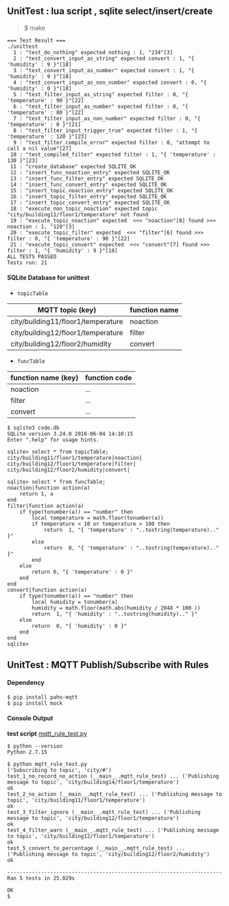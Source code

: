 
 
## UnitTest : lua script , sqlite select/insert/create

> $ make

```
=== Test Result ===
./unittest
  1 : "test_do_nothing" expected nothing : 1, "234"[3]
  2 : "test_convert_input_as_string" expected convert : 1, "{ 'humidity' : 9 }"[18]
  3 : "test_convert_input_as_number" expected convert : 1, "{ 'humidity' : 9 }"[18]
  4 : "test_convert_input_as_non_number" expected convert : 0, "{ 'humidity' : 0 }"[18]
  5 : "test_filter_input_as_string" expected filter : 0, "{ 'temperature' : 90 }"[22]
  6 : "test_filter_input_as_number" expected filter : 0, "{ 'temperature' : 80 }"[22]
  7 : "test_filter_input_as_non_number" expected filter : 0, "{ 'temperature' : 0 }"[21]
  8 : "test_filter_input_trigger_true" expected filter : 1, "{ 'temperature' : 120 }"[23]
  9 : "test_filter_compile_error" expected filter : 0, "attempt to call a nil value"[27]
 10 : "test_compiled_filter" expected filter : 1, "{ 'temperature' : 130 }"[23]
 11 : "create_database" expected SQLITE_OK
 12 : "insert_func_noaction_entry" expected SQLITE_OK
 13 : "insert_func_filter_entry" expected SQLITE_OK
 14 : "insert_func_convert_entry" expected SQLITE_OK
 15 : "insert_topic_noaction_entry" expected SQLITE_OK
 16 : "insert_topic_filter_entry" expected SQLITE_OK
 17 : "insert_topic_convert_entry" expected SQLITE_OK
 18 : "execute_non_topic_noaction" expected topic "city/building11/floor1/temperature" not found
 19 : "execute_topic_noaction" expected  <<< "noaction"[8] found >>>  noaction : 1, "120"[3]
 20 : "execute_topic_filter" expected  <<< "filter"[6] found >>>  filter : 0, "{ 'temperature' : 90 }"[22]
 21 : "execute_topic_convert" expected  <<< "convert"[7] found >>>  filter : 1, "{ 'humidity' : 9 }"[18]
ALL TESTS PASSED
Tests run: 21
```

#### SQLite Database for unittest

- `topicTable`

| MQTT topic (key)  | function name |
| ------------- | ------------- |
|city/building11/floor1/temperature|noaction|
|city/building12/floor1/temperature|filter|
|city/building12/floor2/humidity|convert||

- `funcTable`

| function name (key)  | function code |
| ------------- | ------------- |
|noaction| ... |
|filter| ... |
|convert| ... ||

```
$ sqlite3 code.db
SQLite version 3.24.0 2018-06-04 14:10:15
Enter ".help" for usage hints.

sqlite> select * from topicTable;
city/building11/floor1/temperature|noaction|
city/building12/floor1/temperature|filter|
city/building12/floor2/humidity|convert|

sqlite> select * from funcTable;
noaction|function action(a)
    return 1, a
end
filter|function action(a)
    if type(tonumber(a)) == "number" then
        local temperature = math.floor(tonumber(a))
        if temperature < 10 or temperature > 100 then
            return  1, "{ 'temperature' : "..tostring(temperature).." }"
        else
            return  0, "{ 'temperature' : "..tostring(temperature).." }"
        end
    else
        return 0, "{ 'temperature' : 0 }"
    end
end
convert|function action(a)
    if type(tonumber(a)) == "number" then
        local humidity = tonumber(a)
        humidity = math.floor(math.abs(humidity / 2048 * 100 ))
        return  1, "{ 'humidity' : "..tostring(humidity).." }"
    else
        return  0, "{ 'humidity' : 0 }"
    end
end
sqlite>
```

## UnitTest : MQTT Publish/Subscribe with Rules

#### Dependency

```
$ pip install paho-mqtt
$ pip install mock
```

#### Console Output

**test script** [mqtt_rule_test.py](https://github.com/phyunsj/mqtt-rule-engine/blob/master/unittest/mqtt_rule_test.py)

```
$ python --version
Python 2.7.15

$ python mqtt_rule_test.py
('Subscribing to topic', 'city/#')
test_1_no_record_no_action (__main__.mqtt_rule_test) ... ('Publishing message to topic', 'city/building14/floor1/temperature')
ok
test_2_no_action (__main__.mqtt_rule_test) ... ('Publishing message to topic', 'city/building11/floor1/temperature')
ok
test_3_filter_ignore (__main__.mqtt_rule_test) ... ('Publishing message to topic', 'city/building12/floor1/temperature')
ok
test_4_filter_warn (__main__.mqtt_rule_test) ... ('Publishing message to topic', 'city/building12/floor1/temperature')
ok
test_5_convert_to_percentage (__main__.mqtt_rule_test) ... ('Publishing message to topic', 'city/building12/floor2/humidity')
ok

----------------------------------------------------------------------
Ran 5 tests in 25.029s

OK
$
```



